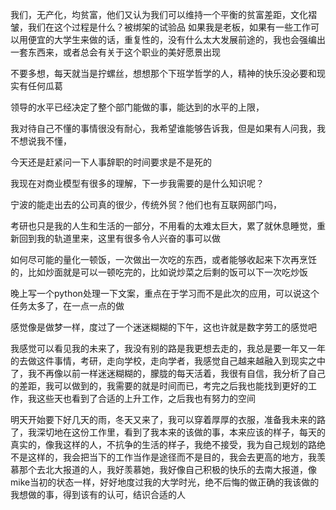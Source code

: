 我们，无产化，均贫富，他们又认为我们可以维持一个平衡的贫富差距，文化褶皱，我们在这个过程是什么？被绑架的试验品
如果我是老板，如果有一些工作可以用便宜的大学生来做的话，重复性的，没有什么太大发展前途的，我也会强编出一套东西来，或者总会有关于这个职业的美好愿景出现

不要多想，每天就当是拧螺丝，想想那个下班学哲学的人，精神的快乐没必要和现实有任何瓜葛

领导的水平已经决定了整个部门能做的事，能达到的水平的上限，

我对待自己不懂的事情很没有耐心，我希望谁能够告诉我，但是如果有人问我，我不想说我不懂，

今天还是赶紧问一下人事辞职的时间要求是不是死的

我现在对商业模型有很多的理解，下一步我需要的是什么知识呢？

宁波的能走出去的公司真的很少，传统外贸？他们也有互联网部门吗，

考研也只是我的人生和生活的一部分，不用看的太难太巨大，累了就休息睡觉，重新回到我的轨道里来，这里有很多令人兴奋的事可以做

如何尽可能的量化一顿饭，一次做出一次吃的东西，或者能够收起来下次再烹饪的，比如炒面就是可以一顿吃完的，比如说炒菜之后剩的饭可以下一次吃炒饭

晚上写一个python处理一下文案，重点在于学习而不是此次的应用，可以说这个任务太多了，在一点一点的做

感觉像是做梦一样，度过了一个迷迷糊糊的下午，这也许就是数字劳工的感觉吧

我感觉可以看见我的未来了，我没有别的路是我更想去走的，我总是要一年又一年的去做这件事情，考研，走向学校，走向学者，我感觉自己越来越融入到现实之中了，我不再像以前一样迷迷糊糊的，朦胧的每天活着，我很有自信，我分析了自己的差距，我可以做到的，我需要的就是时间而已，考完之后我也能找到更好的工作，我这些天也看到了合适的上升工作，之后我也有努力的空间

明天开始要下好几天的雨，冬天又来了，我可以穿着厚厚的衣服，准备我未来的路了，我深切地在这份工作里，看到了我本来的该做的事，本来应该的样子，每天的真实的，像我这样的人，不抗争的生活的样子，我绝不接受，我为自己规划的路绝不是这样的，我会把当下的工作当作是途径而不是目的，我会去更高的地方，我羡慕那个去北大报道的人，我好羡慕她，我好像自己积极的快乐的去南大报道，像mike当初的状态一样，好好地度过我的大学时光，绝不后悔的做正确的我该做的我想做的事，得到该有的认可，结识合适的人